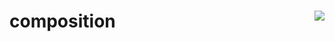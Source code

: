 # composition <a href='https://github.com/padhi-homelab/composition/actions?query=workflow%3A%22Docker+CI+Release%22'><img align='right' src='https://img.shields.io/github/workflow/status/padhi-homelab/composition/Docker%20CI%20Release?logo=github&logoWidth=24&style=flat-square'></img></a>
